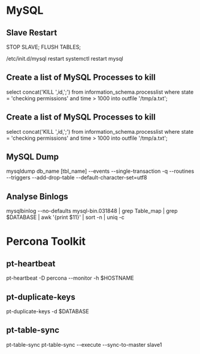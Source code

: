 # MySQL
## Slave Restart

  STOP SLAVE;
  FLUSH TABLES;

  /etc/init.d/mysql restart
  systemctl restart mysql

## Create a list of MySQL Processes to kill
  select concat('KILL ',id,';') from information_schema.processlist where state = 'checking permissions' and time > 1000 into outfile '/tmp/a.txt';

## Create a list of MySQL Processes to kill
  select concat('KILL ',id,';') from information_schema.processlist where state = 'checking permissions' and time > 1000 into outfile '/tmp/a.txt';

## MySQL Dump
  mysqldump db_name [tbl_name] --events --single-transaction -q --routines --triggers --add-drop-table --default-character-set=utf8

## Analyse Binlogs
  mysqlbinlog --no-defaults  mysql-bin.031848 | grep Table_map | grep $DATABASE | awk '{print $11}' | sort -n | uniq -c


# Percona Toolkit
## pt-heartbeat
  pt-heartbeat -D percona --monitor -h $HOSTNAME

## pt-duplicate-keys
  pt-duplicate-keys -d $DATABASE

## pt-table-sync
  pt-table-sync
  pt-table-sync --execute --sync-to-master slave1
